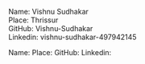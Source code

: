 Name: Vishnu Sudhakar  
Place: Thrissur  
GitHub: Vishnu-Sudhakar  
Linkedin: vishnu-sudhakar-497942145  

Name:
Place:
GitHub:
Linkedin:
